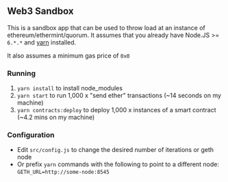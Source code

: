 ## Web3 Sandbox

This is a sandbox app that can be used to throw load at an instance of ethereum/ethermint/quorum.
It assumes that you already have Node.JS >= `6.*.*` and [yarn](https://yarnpkg.com/) installed.

It also assumes a minimum gas price of `0x0`

### Running
1. `yarn install` to install node_modules
  1. `yarn start` to run 1,000 x "send ether" transactions (~14 seconds on my machine)
  1. `yarn contracts:deploy` to deploy 1,000 x instances of a smart contract (~4.2 mins on my machine)

### Configuration
* Edit `src/config.js` to change the desired number of iterations or geth node
* Or prefix `yarn` commands with the following to point to a different node: `GETH_URL=http://some-node:8545`
